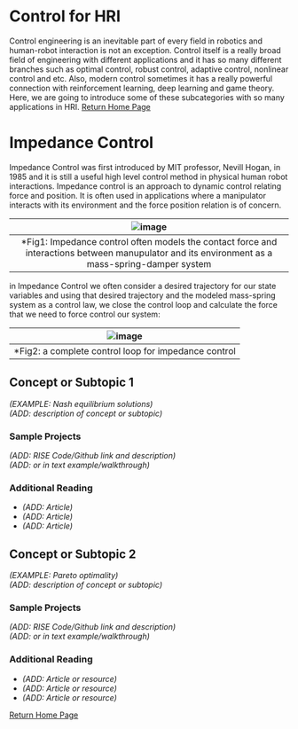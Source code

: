 
# Control for HRI
Control engineering is an inevitable part of every field in robotics and human-robot interaction is not an exception.
Control itself is a really broad field of engineering with different applications and it has so many different branches such as optimal control, robust control, adaptive control, nonlinear control and etc. Also, modern control sometimes it has a really powerful connection with reinforcement learning, deep learning and game theory.
Here, we are going to introduce some of these subcategories with so many applications in HRI.
[Return Home Page](../index.md)
# Impedance Control 
Impedance Control was first introduced by MIT professor, Nevill Hogan, in 1985 and it is still a useful high level control method in physical human robot interactions.
Impedance control is an approach to dynamic control relating force and position. It is often used in applications where a manipulator interacts with its environment and the force position relation is of concern.

| ![image](https://user-images.githubusercontent.com/76622843/178600992-74487531-9652-4c21-9d32-0a07c67adc74.png) |
|:--:|
| *Fig1: Impedance control often models the contact force and interactions between manupulator and its environment as a mass-spring-damper system  |

in Impedance Control we often consider a desired trajectory for our state variables and using that desired trajectory and the modeled mass-spring system as a control law, we close the control loop and calculate the force that we need to force control our system:



| ![image](https://user-images.githubusercontent.com/76622843/178602088-26576408-16ca-4e3e-883d-5f2e6c236392.png)|
|:--:|
| *Fig2: a complete control loop for impedance control  |


## Concept or Subtopic 1
*(EXAMPLE: Nash equilibrium solutions)*\
*(ADD: description of concept or subtopic)*

### Sample Projects
*(ADD: RISE Code/Github link and description)*\
*(ADD: or in text example/walkthrough)*
 
### Additional Reading
+ *(ADD: Article)*
+ *(ADD: Article)*
+ *(ADD: Article)*


## Concept or Subtopic 2
*(EXAMPLE: Pareto optimality)*\
*(ADD: description of concept or subtopic)*

### Sample Projects
*(ADD: RISE Code/Github link and description)*\
*(ADD: or in text example/walkthrough)*

### Additional Reading
+ *(ADD: Article or resource)*
+ *(ADD: Article or resource)*
+ *(ADD: Article or resource)*

[Return Home Page](../index.md)

